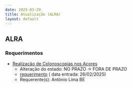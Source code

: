```yaml
---
date: 2025-03-29
title: Atualização (ALRA)
layout: default
---
```

## ALRA

### Requerimentos

* [Realização de Colonoscopias nos Açores](http://base.alra.pt:82/4DACTION/w_pesquisa_registo/4/8731)
  * Alteração do estado: NO PRAZO → FORA DE PRAZO
  * [requerimento](http://base.alra.pt:82/Doc_Req/XIIIreque293.pdf) ( data entrada: 26/02/2025)
  * Requerente(s): António Lima BE
